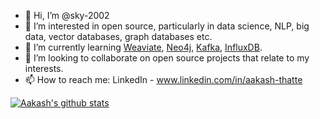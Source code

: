 - 👋 Hi, I’m @sky-2002 
- 👀 I’m interested in open source, particularly in data science, NLP, big data, vector databases, graph databases etc.
- 🌱 I’m currently learning [Weaviate](https://weaviate.io/), [Neo4j](https://neo4j.com/), [Kafka](https://kafka.apache.org/), [InfluxDB](https://www.influxdata.com/).
- 💞️ I’m looking to collaborate on open source projects that relate to my interests.
- 📫 How to reach me: LinkedIn - www.linkedin.com/in/aakash-thatte


[![Aakash's github stats](https://github-readme-stats.vercel.app/api?username=sky-2002)](https://github.com/sky-2002/github-readme-stats)
<!---
sky-2002/sky-2002 is a ✨ special ✨ repository because its `README.md` (this file) appears on your GitHub profile.
You can click the Preview link to take a look at your changes.
--->
